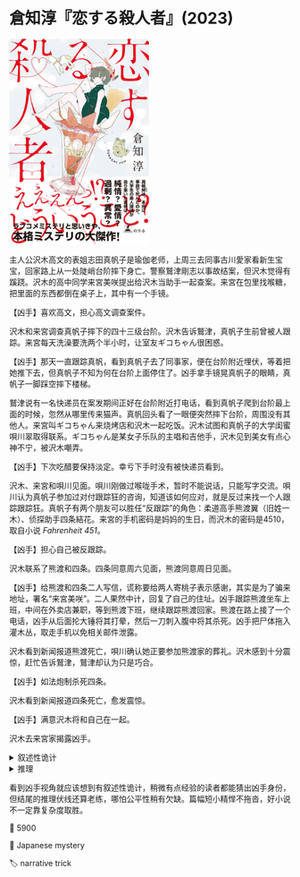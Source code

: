 # 倉知淳『恋する殺人者』(2023)

<img src=images/2023_cover_2.jpg width=250/>

主人公沢木高文的表姐志田真帆子是瑜伽老师，上周三去同事古川愛家看新生宝宝，回家路上从一处陡峭台阶摔下身亡。警察鷲津剛志以事故结案，但沢木觉得有蹊跷。沢木的高中同学来宮美咲提出给沢木当助手一起查案。来宮在包里找喉糖，把里面的东西都倒在桌子上，其中有一个手镜。

【凶手】喜欢高文，担心高文调查案件。

沢木和来宮调查真帆子摔下的四十三级台阶。沢木告诉鷲津，真帆子生前曾被人跟踪。来宮每天洗澡要洗两个半小时，让室友ギコちゃん很困惑。

【凶手】那天一直跟踪真帆，看到真帆子去了同事家，便在台阶附近埋伏，等着把她推下去，但真帆子不知为何在台阶上面停住了。凶手拿手镜晃真帆子的眼睛，真帆子一脚踩空摔下楼梯。

鷲津说有一名快递员在案发期间正好在台阶附近打电话，看到真帆子爬到台阶最上面的时候，忽然从哪里传来猫声。真帆回头看了一眼便突然摔下台阶，周围没有其他人。来宮叫ギコちゃん来烧烤店和沢木一起吃饭。沢木试图和真帆子的大学闺蜜唄川翠取得联系。ギコちゃん是某女子乐队的主唱和吉他手，沢木见到美女有点心神不宁，被沢木嘲弄。

【凶手】下次吃醋要保持淡定。幸亏下手时没有被快递员看到。

沢木、来宮和唄川见面。唄川刚做过喉咙手术，暂时不能说话，只能写字交流。唄川认为真帆子参加过对付跟踪狂的咨询，知道该如何应对，就是反过来找一个人跟踪跟踪狂。真帆子有两个朋友可以胜任“反跟踪”的角色：柔道高手熊渡翼（旧姓一木）、侦探助手四条結花。来宮的手机密码是妈妈的生日，而沢木的密码是4510，取自小说 <i>Fahrenheit 451</i>。

【凶手】担心自己被反跟踪。

沢木联系了熊渡和四条。四条同意周六见面，熊渡同意周日见面。

【凶手】给熊渡和四条二人写信，谎称要给两人寄桃子表示感谢，其实是为了骗来地址，署名“来宮美咲”。二人果然中计，回复了自己的住址。凶手跟踪熊渡坐车上班，中间在外卖店兼职，等到熊渡下班，继续跟踪熊渡回家。熊渡在路上接了一个电话，凶手从后面抡大锤将其打晕，然后一刀刺入腹中将其杀死。凶手把尸体拖入灌木丛，取走手机以免相关邮件泄露。

沢木看到新闻报道熊渡死亡，唄川确认她正要参加熊渡家的葬礼。沢木感到十分震惊，赶忙告诉鷲津，鷲津却认为只是巧合。

【凶手】如法炮制杀死四条。

沢木看到新闻报道四条死亡，愈发震惊。

【凶手】满意沢木将和自己在一起。

沢木去来宮家揭露凶手。

<details><summary>叙述性诡计</summary>
小说误导来宮是凶手，但凶手其实是她的室友ギコちゃん。
</details>

<details><summary>推理</summary>
知道熊渡和四条身份的只有唄川，但如果唄川是凶手，显然不会主动泄露攻击对象。第二起案件的被害人是熊渡翼的丈夫熊渡進一郎。凶手听到对话形容熊渡“擅长柔道，而且很帅气，受到女孩子欢迎”，便想当然地以为熊渡是男生，这说明凶手看不见唄川写的字，是靠窃听获取信息。凶手在来宮包包里放了录音笔，还听到来宮手机的密码。凶手趁来宮洗澡（伏线：两个半小时）查看了她的手机，得到熊渡和四条的邮件地址。由此可推知凶手为ギコちゃん。
</details>

看到凶手视角就应该想到有叙述性诡计，稍微有点经验的读者都能猜出凶手身份，但结尾的推理伏线还算老练，哪怕公平性稍有欠缺。篇幅短小精悍不拖沓，好小说不一定靠复杂度取胜。

:link: 5900

:file_folder: Japanese mystery

:label: narrative trick

